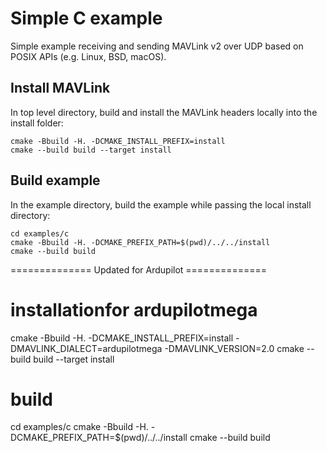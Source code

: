 # Simple C example

Simple example receiving and sending MAVLink v2 over UDP based on POSIX APIs (e.g. Linux, BSD, macOS).

## Install MAVLink

In top level directory, build and install the MAVLink headers locally into the install folder:

```
cmake -Bbuild -H. -DCMAKE_INSTALL_PREFIX=install
cmake --build build --target install
```

## Build example

In the example directory, build the example while passing the local install directory:

```
cd examples/c
cmake -Bbuild -H. -DCMAKE_PREFIX_PATH=$(pwd)/../../install
cmake --build build
```

============== Updated for Ardupilot ==============
# installationfor ardupilotmega
cmake -Bbuild -H. -DCMAKE_INSTALL_PREFIX=install -DMAVLINK_DIALECT=ardupilotmega -DMAVLINK_VERSION=2.0
cmake --build build --target install

# build
cd examples/c
cmake -Bbuild -H. -DCMAKE_PREFIX_PATH=$(pwd)/../../install
cmake --build build